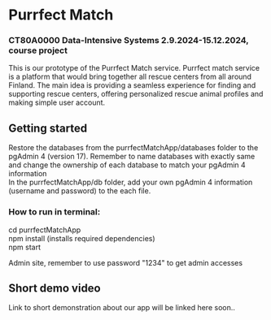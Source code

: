 # Purrfect Match  
### CT80A0000 Data-Intensive Systems 2.9.2024-15.12.2024, course project  
This is our prototype of the Purrfect Match service. Purrfect match service is a platform that would bring together all rescue centers from all around Finland. The main idea is providing a seamless experience for finding and supporting rescue centers, offering personalized rescue animal profiles and making simple user account.


## Getting started  
Restore the databases from the purrfectMatchApp/databases folder to the pgAdmin 4 (version 17). Remember to name databases with exactly same and change the ownership of each database to match your pgAdmin 4 information  
In the purrfectMatchApp/db folder, add your own pgAdmin 4 information (username and password) to the each file.   

### How to run in terminal:  
cd purrfectMatchApp  
npm install (installs required dependencies)  
npm start

Admin site, remember to use password "1234" to get admin accesses

## Short demo video
Link to short demonstration about our app will be linked here soon..
